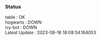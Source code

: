 ### Status


table : OK  
hogwarts : DOWN  
icy-bot : DOWN  
Latest Update : 2023-08-16 18:08:54.164053
